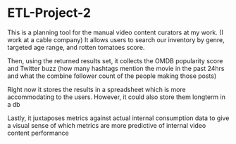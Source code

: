 # ETL-Project-2

This is a planning tool for the manual video content curators at my work. (I work at a cable company) It allows users to search our inventory by genre, targeted age range, and rotten tomatoes score. 

Then, using the returned results set, it collects the OMDB popularity score and Twitter buzz (how many hashtags mention the movie in the past 24hrs and what the combine follower count of the people making those posts)

Right now it stores the results in a spreadsheet which is more accommodating to the users. However, it could also store them longterm in a db

Lastly, it juxtaposes metrics against actual internal consumption data to give a visual sense of which metrics are more predictive of internal video content performance
